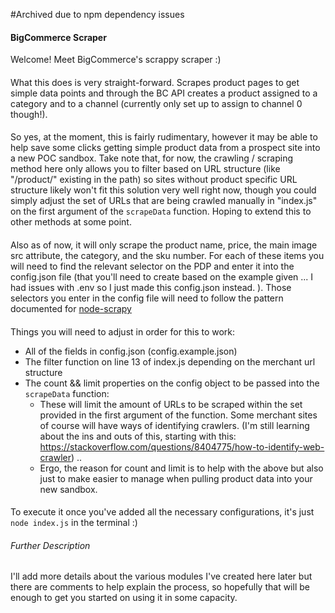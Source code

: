 #Archived due to npm dependency issues



#### BigCommerce Scraper

Welcome! Meet BigCommerce's scrappy scraper :) 
####
What this does is very straight-forward. Scrapes product pages to get simple data points and through the BC API creates a product assigned to a category and to a channel (currently only set up to assign to channel 0 though!).

####

So yes, at the moment, this is fairly rudimentary, however it may be able to help save some clicks getting simple product data from a prospect site into a new POC sandbox. Take note that, for now, the crawling / scraping method here only allows you to filter based on URL structure (like "/product/" existing in the path) so sites without product specific URL structure likely won't fit this solution very well right now, though you could simply adjust the set of URLs that are being crawled manually in "index.js" on the first argument of the `scrapeData` function. Hoping to extend this to other methods at some point.

####
Also as of now, it will only scrape the product name, price, the main image src attribute, the category, and the sku number. For each of these items you will need to find the relevant selector on the PDP and enter it into the config.json file (that you'll need to create based on the example given ... I had issues with .env so I just made this config.json instead. ). Those selectors you enter in the config file will need to follow the pattern documented for [node-scrapy](https://www.npmjs.com/package/node-scrapy)

####
Things you will need to adjust in order for this to work:
- All of the fields in config.json (config.example.json)
- The filter function on line 13 of index.js depending on the merchant url structure
- The count && limit properties on the config object to be passed into the `scrapeData` function:
    - These will limit the amount of URLs to be scraped within the set provided in the first argument of the function. Some merchant sites of course will have ways of identifying crawlers. (I'm still learning about the ins and outs of this, starting with this: https://stackoverflow.com/questions/8404775/how-to-identify-web-crawler) .. 
    - Ergo, the reason for count and limit is to help with the above but also just to make easier to manage when pulling product data into your new sandbox.

####

To execute it once you've added all the necessary configurations, it's just `node index.js` in the terminal :)

###### Further Description
I'll add more details about the various modules I've created here later but there are comments to help explain the process, so hopefully that will be enough to get you started on using it in some capacity.
